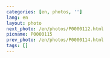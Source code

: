 ```yaml
---
categories: [en, photos, '']
lang: en
layout: photo
next_photo: /en/photos/P0000112.html
picname: P0000115
prev_photo: /en/photos/P0000114.html
tags: []
---
```

